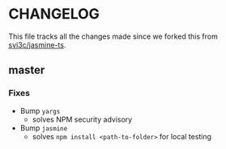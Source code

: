 # CHANGELOG

This file tracks all the changes made since we forked this from [svi3c/jasmine-ts](https://github.com/svi3c/jasmine-ts).

## master

### Fixes

* Bump `yargs`
  - solves NPM security advisory
* Bump `jasmine`
  - solves `npm install <path-to-folder>` for local testing